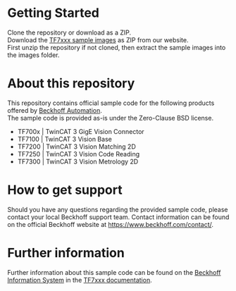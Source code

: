 # Getting Started
Clone the repository or download as a ZIP.<br/>
Download the [TF7xxx sample images](https://download.beckhoff.com/download//software/GitHub/TF7xxx/TF7xxx_Sample_Images.zip) as ZIP from our website.<br/>
First unzip the repository if not cloned, then extract the sample images into the images folder.

# About this repository
This repository contains official sample code for the following products offered by [Beckhoff Automation](https://www.beckhoff.com).<br/>
The sample code is provided as-is under the Zero-Clause BSD license.

* TF700x | TwinCAT 3 GigE Vision Connector 
* TF7100 | TwinCAT 3 Vision Base
* TF7200 | TwinCAT 3 Vision Matching 2D 
* TF7250 | TwinCAT 3 Vision Code Reading 
* TF7300 | TwinCAT 3 Vision Metrology 2D

# How to get support
Should you have any questions regarding the provided sample code, please contact your local Beckhoff support team. Contact information can be found on the official Beckhoff website at https://www.beckhoff.com/contact/.

# Further information
Further information about this sample code can be found on the [Beckhoff Information System](https://infosys.beckhoff.com) in the [TF7xxx documentation](https://infosys.beckhoff.com/content/1031/tf7xxx_tc3_vision/index.html).

